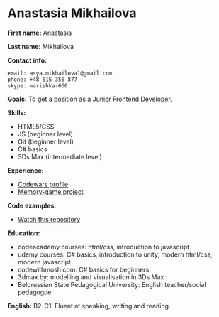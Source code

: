 # Anastasia Mikhailova

**First name:** Anastasia

**Last name:** Mikhailova

**Contact info:**

```
email: asya.mikhailova1@gmail.com 
phone: +48 515 356 877 
skype: marishka-666
```

**Goals:**
To get a position as a Junior Frontend Developer. 

**Skills:** 
- HTML5/CSS 
- JS (beginner level) 
- Git (beginner level)
- C# basics 
- 3Ds Max (intermediate level)

**Experience:** 

- [Codewars profile](https://www.codewars.com/users/AnastasiaMikhailova) 
- [Memory-game project](https://laughing-hamilton-74ba72.netlify.com)

**Code examples:**
- [Watch this repository](https://github.com/Asya-Mikhailova/Asya-Mikhailova.github.io) 

**Education:** 
- codeacademy courses: html/css, introduction to javascript 
- udemy courses: C# basics, introduction to unity, modern html/css, modern javascript 
- codewithmosh.com: C# basics for beginners 
- 3dmax.by: modelling and visualisation in 3Ds Max 
- Belorussian State Pedagogical University: English teacher/social pedagogue

**English:** B2-C1. Fluent at speaking, writing and reading.
